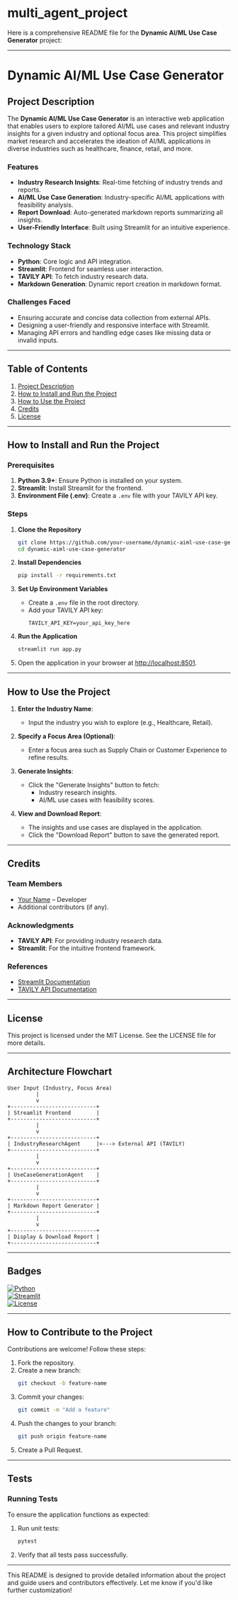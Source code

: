 # multi_agent_project
 
Here is a comprehensive README file for the **Dynamic AI/ML Use Case Generator** project:

---

# **Dynamic AI/ML Use Case Generator**

## **Project Description**

The **Dynamic AI/ML Use Case Generator** is an interactive web application that enables users to explore tailored AI/ML use cases and relevant industry insights for a given industry and optional focus area. This project simplifies market research and accelerates the ideation of AI/ML applications in diverse industries such as healthcare, finance, retail, and more.

### **Features**
- **Industry Research Insights**: Real-time fetching of industry trends and reports.
- **AI/ML Use Case Generation**: Industry-specific AI/ML applications with feasibility analysis.
- **Report Download**: Auto-generated markdown reports summarizing all insights.
- **User-Friendly Interface**: Built using Streamlit for an intuitive experience.

### **Technology Stack**
- **Python**: Core logic and API integration.
- **Streamlit**: Frontend for seamless user interaction.
- **TAVILY API**: To fetch industry research data.
- **Markdown Generation**: Dynamic report creation in markdown format.

### **Challenges Faced**
- Ensuring accurate and concise data collection from external APIs.
- Designing a user-friendly and responsive interface with Streamlit.
- Managing API errors and handling edge cases like missing data or invalid inputs.

---

## **Table of Contents**
1. [Project Description](#project-description)
2. [How to Install and Run the Project](#how-to-install-and-run-the-project)
3. [How to Use the Project](#how-to-use-the-project)
4. [Credits](#credits)
5. [License](#license)

---

## **How to Install and Run the Project**

### **Prerequisites**
1. **Python 3.9+**: Ensure Python is installed on your system.
2. **Streamlit**: Install Streamlit for the frontend.
3. **Environment File (.env)**: Create a `.env` file with your TAVILY API key.

### **Steps**
1. **Clone the Repository**
   ```bash
   git clone https://github.com/your-username/dynamic-aiml-use-case-generator.git
   cd dynamic-aiml-use-case-generator
   ```

2. **Install Dependencies**
   ```bash
   pip install -r requirements.txt
   ```

3. **Set Up Environment Variables**
   - Create a `.env` file in the root directory.
   - Add your TAVILY API key:
     ```plaintext
     TAVILY_API_KEY=your_api_key_here
     ```

4. **Run the Application**
   ```bash
   streamlit run app.py
   ```

5. Open the application in your browser at [http://localhost:8501](http://localhost:8501).

---

## **How to Use the Project**

1. **Enter the Industry Name**:
   - Input the industry you wish to explore (e.g., Healthcare, Retail).
   
2. **Specify a Focus Area (Optional)**:
   - Enter a focus area such as Supply Chain or Customer Experience to refine results.

3. **Generate Insights**:
   - Click the "Generate Insights" button to fetch:
     - Industry research insights.
     - AI/ML use cases with feasibility scores.

4. **View and Download Report**:
   - The insights and use cases are displayed in the application.
   - Click the "Download Report" button to save the generated report.

---

## **Credits**

### **Team Members**
- [Your Name](https://github.com/your-username) – Developer
- Additional contributors (if any).

### **Acknowledgments**
- **TAVILY API**: For providing industry research data.
- **Streamlit**: For the intuitive frontend framework.

### **References**
- [Streamlit Documentation](https://docs.streamlit.io/)
- [TAVILY API Documentation](https://tavily.io/)

---

## **License**

This project is licensed under the MIT License. See the LICENSE file for more details.

---

## **Architecture Flowchart**

```plaintext
User Input (Industry, Focus Area)
         |
         v
+---------------------------+
| Streamlit Frontend        |
+---------------------------+
         |
         v
+---------------------------+
| IndustryResearchAgent     |<---> External API (TAVILY)
+---------------------------+
         |
         v
+---------------------------+
| UseCaseGenerationAgent    |
+---------------------------+
         |
         v
+---------------------------+
| Markdown Report Generator |
+---------------------------+
         |
         v
+---------------------------+
| Display & Download Report |
+---------------------------+
```

---

## **Badges**

[![Python](https://img.shields.io/badge/Python-3.9%2B-blue)](https://www.python.org/)  
[![Streamlit](https://img.shields.io/badge/Streamlit-1.14%2B-orange)](https://streamlit.io/)  
[![License](https://img.shields.io/badge/License-MIT-green)](https://choosealicense.com/licenses/mit/)

---

## **How to Contribute to the Project**

Contributions are welcome! Follow these steps:
1. Fork the repository.
2. Create a new branch:
   ```bash
   git checkout -b feature-name
   ```
3. Commit your changes:
   ```bash
   git commit -m "Add a feature"
   ```
4. Push the changes to your branch:
   ```bash
   git push origin feature-name
   ```
5. Create a Pull Request.

---

## **Tests**

### **Running Tests**
To ensure the application functions as expected:
1. Run unit tests:
   ```bash
   pytest
   ```
2. Verify that all tests pass successfully.

---

This README is designed to provide detailed information about the project and guide users and contributors effectively. Let me know if you'd like further customization!
